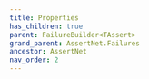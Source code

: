 ```yaml
---
title: Properties
has_children: true
parent: FailureBuilder<TAssert>
grand_parent: AssertNet.Failures
ancestor: AssertNet
nav_order: 2
---
```



